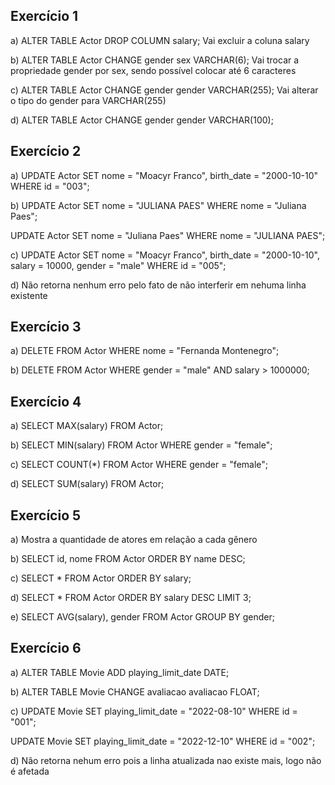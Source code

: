 ## Exercício 1
a) ALTER TABLE Actor DROP COLUMN salary;
Vai excluir a coluna salary

b) ALTER TABLE Actor CHANGE gender sex VARCHAR(6);
Vai trocar a propriedade gender por sex, sendo possível colocar até 6 caracteres

c) ALTER TABLE Actor CHANGE gender gender VARCHAR(255);
Vai alterar o tipo do gender para VARCHAR(255)

d) ALTER TABLE Actor CHANGE gender gender VARCHAR(100);


## Exercício 2
a) UPDATE Actor 
SET nome = "Moacyr Franco",
birth_date = "2000-10-10"
WHERE id = "003";

b) UPDATE Actor 
SET nome = "JULIANA PAES"
WHERE nome = "Juliana Paes";

UPDATE Actor 
SET nome = "Juliana Paes"
WHERE nome = "JULIANA PAES";

c) UPDATE Actor 
SET nome = "Moacyr Franco",
birth_date = "2000-10-10",
salary = 10000,
gender = "male"
WHERE id = "005";

d) Não retorna nenhum erro pelo fato de não interferir em nehuma linha existente


## Exercício 3 
a) DELETE FROM Actor WHERE nome = "Fernanda Montenegro";

b) DELETE FROM Actor WHERE gender = "male" AND salary > 1000000;


## Exercício 4
a) SELECT MAX(salary) FROM Actor;

b) SELECT MIN(salary) FROM Actor WHERE gender = "female";

c) SELECT COUNT(*) FROM Actor WHERE gender = "female";

d) SELECT SUM(salary) FROM Actor;


## Exercício 5
a) Mostra a quantidade de atores em relação a cada gênero

b) SELECT id, nome FROM Actor ORDER BY name DESC;

c) SELECT * FROM Actor ORDER BY salary;

d) SELECT * FROM Actor ORDER BY salary DESC LIMIT 3;

e) SELECT AVG(salary), gender FROM Actor GROUP BY gender;


## Exercício 6
a) ALTER TABLE Movie ADD playing_limit_date DATE;

b) ALTER TABLE Movie CHANGE avaliacao avaliacao FLOAT;

c) UPDATE Movie 
SET playing_limit_date = "2022-08-10"
WHERE id = "001";

UPDATE Movie 
SET playing_limit_date = "2022-12-10"
WHERE id = "002";

d) Não retorna nehum erro pois a linha atualizada nao existe mais, logo não é afetada


